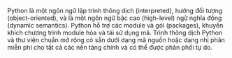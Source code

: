 Python là một ngôn ngữ lập trình thông dịch (interpreted), hướng đối tượng (object-oriented), và là một ngôn ngữ bậc cao (high-level)  ngữ nghĩa động (dynamic semantics). Python hỗ trợ các module và gói (packages), khuyến khích chương trình module hóa và tái sử dụng mã. Trình thông dịch Python và thư viện chuẩn mở rộng có sẵn dưới dạng mã nguồn hoặc dạng nhị phân miễn phí cho tất cả các nền tảng chính và có thể được phân phối tự do.
